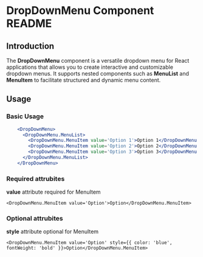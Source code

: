 
# DropDownMenu Component README

## Introduction

The **DropDownMenu** component is a versatile dropdown menu for React applications that allows you to create interactive and customizable dropdown menus. It supports nested components such as **MenuList** and **MenuItem** to facilitate structured and dynamic menu content.

## Usage

### Basic Usage
```jsx
    <DropDownMenu>
      <DropDownMenu.MenuList>
        <DropDownMenu.MenuItem value='Option 1'>Option 1</DropDownMenu.MenuItem>
        <DropDownMenu.MenuItem value='Option 2'>Option 2</DropDownMenu.MenuItem>
        <DropDownMenu.MenuItem value='Option 3'>Option 3</DropDownMenu.MenuItem>
      </DropDownMenu.MenuList>
    </DropDownMenu>


```

### Required attrubites
 **value** attribute required for MenuItem
 ```
<DropDownMenu.MenuItem value='Option'>Option</DropDownMenu.MenuItem>
 ```

### Optional attrubites
**style** attribute optional for MenuItem 
 ```
<DropDownMenu.MenuItem value='Option' style={{ color: 'blue', fontWeight: 'bold' }}>Option</DropDownMenu.MenuItem>
 ```

